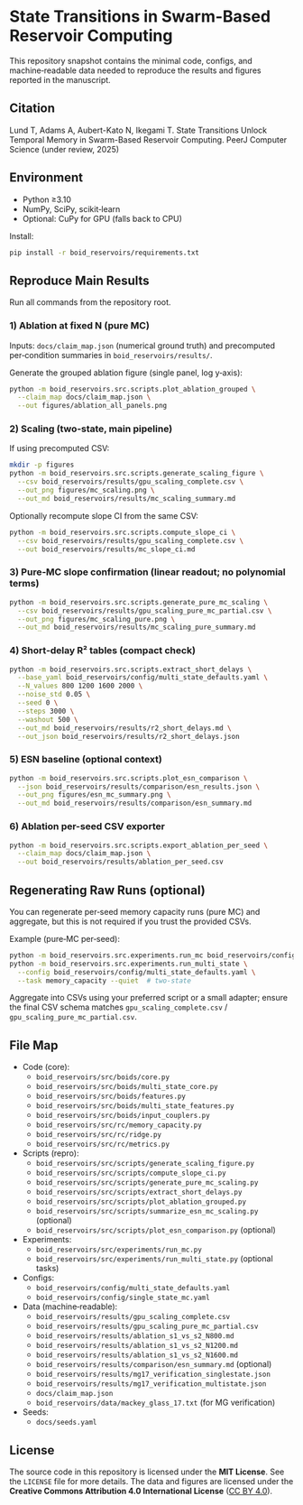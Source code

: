 # State Transitions in Swarm-Based Reservoir Computing

This repository snapshot contains the minimal code, configs, and machine‑readable data needed to reproduce the results and figures reported in the manuscript.

## Citation
Lund T, Adams A, Aubert-Kato N, Ikegami T. State Transitions Unlock Temporal Memory in Swarm-Based Reservoir Computing. PeerJ Computer Science (under review, 2025)

## Environment
- Python ≥3.10
- NumPy, SciPy, scikit‑learn
- Optional: CuPy for GPU (falls back to CPU)

Install:
```bash
pip install -r boid_reservoirs/requirements.txt
```

## Reproduce Main Results
Run all commands from the repository root.

### 1) Ablation at fixed N (pure MC)
Inputs: `docs/claim_map.json` (numerical ground truth) and precomputed per‑condition summaries in `boid_reservoirs/results/`.

Generate the grouped ablation figure (single panel, log y‑axis):
```bash
python -m boid_reservoirs.src.scripts.plot_ablation_grouped \
  --claim_map docs/claim_map.json \
  --out figures/ablation_all_panels.png
```

### 2) Scaling (two‑state, main pipeline)
If using precomputed CSV:
```bash
mkdir -p figures
python -m boid_reservoirs.src.scripts.generate_scaling_figure \
  --csv boid_reservoirs/results/gpu_scaling_complete.csv \
  --out_png figures/mc_scaling.png \
  --out_md boid_reservoirs/results/mc_scaling_summary.md
```

Optionally recompute slope CI from the same CSV:
```bash
python -m boid_reservoirs.src.scripts.compute_slope_ci \
  --csv boid_reservoirs/results/gpu_scaling_complete.csv \
  --out boid_reservoirs/results/mc_slope_ci.md
```

### 3) Pure‑MC slope confirmation (linear readout; no polynomial terms)
```bash
python -m boid_reservoirs.src.scripts.generate_pure_mc_scaling \
  --csv boid_reservoirs/results/gpu_scaling_pure_mc_partial.csv \
  --out_png figures/mc_scaling_pure.png \
  --out_md boid_reservoirs/results/mc_scaling_pure_summary.md
```

### 4) Short‑delay R² tables (compact check)
```bash
python -m boid_reservoirs.src.scripts.extract_short_delays \
  --base_yaml boid_reservoirs/config/multi_state_defaults.yaml \
  --N_values 800 1200 1600 2000 \
  --noise_std 0.05 \
  --seed 0 \
  --steps 3000 \
  --washout 500 \
  --out_md boid_reservoirs/results/r2_short_delays.md \
  --out_json boid_reservoirs/results/r2_short_delays.json
```

### 5) ESN baseline (optional context)
```bash
python -m boid_reservoirs.src.scripts.plot_esn_comparison \
  --json boid_reservoirs/results/comparison/esn_results.json \
  --out_png figures/esn_mc_summary.png \
  --out_md boid_reservoirs/results/comparison/esn_summary.md
```

### 6) Ablation per-seed CSV exporter
```bash
python -m boid_reservoirs.src.scripts.export_ablation_per_seed \
  --claim_map docs/claim_map.json \
  --out boid_reservoirs/results/ablation_per_seed.csv
```

## Regenerating Raw Runs (optional)
You can regenerate per‑seed memory capacity runs (pure MC) and aggregate, but this is not required if you trust the provided CSVs.

Example (pure‑MC per‑seed):
```bash
python -m boid_reservoirs.src.experiments.run_mc boid_reservoirs/config/single_state_mc.yaml  # single‑state
python -m boid_reservoirs.src.experiments.run_multi_state \
  --config boid_reservoirs/config/multi_state_defaults.yaml \
  --task memory_capacity --quiet  # two‑state
```
Aggregate into CSVs using your preferred script or a small adapter; ensure the final CSV schema matches `gpu_scaling_complete.csv` / `gpu_scaling_pure_mc_partial.csv`.

## File Map
- Code (core):
  - `boid_reservoirs/src/boids/core.py`
  - `boid_reservoirs/src/boids/multi_state_core.py`
  - `boid_reservoirs/src/boids/features.py`
  - `boid_reservoirs/src/boids/multi_state_features.py`
  - `boid_reservoirs/src/boids/input_couplers.py`
  - `boid_reservoirs/src/rc/memory_capacity.py`
  - `boid_reservoirs/src/rc/ridge.py`
  - `boid_reservoirs/src/rc/metrics.py`
- Scripts (repro):
  - `boid_reservoirs/src/scripts/generate_scaling_figure.py`
  - `boid_reservoirs/src/scripts/compute_slope_ci.py`
  - `boid_reservoirs/src/scripts/generate_pure_mc_scaling.py`
  - `boid_reservoirs/src/scripts/extract_short_delays.py`
  - `boid_reservoirs/src/scripts/plot_ablation_grouped.py`
  - `boid_reservoirs/src/scripts/summarize_esn_mc_scaling.py` (optional)
  - `boid_reservoirs/src/scripts/plot_esn_comparison.py` (optional)
- Experiments:
  - `boid_reservoirs/src/experiments/run_mc.py`
  - `boid_reservoirs/src/experiments/run_multi_state.py` (optional tasks)
- Configs:
  - `boid_reservoirs/config/multi_state_defaults.yaml`
  - `boid_reservoirs/config/single_state_mc.yaml`
- Data (machine‑readable):
  - `boid_reservoirs/results/gpu_scaling_complete.csv`
  - `boid_reservoirs/results/gpu_scaling_pure_mc_partial.csv`
  - `boid_reservoirs/results/ablation_s1_vs_s2_N800.md`
  - `boid_reservoirs/results/ablation_s1_vs_s2_N1200.md`
  - `boid_reservoirs/results/ablation_s1_vs_s2_N1600.md`
  - `boid_reservoirs/results/comparison/esn_summary.md` (optional)
  - `boid_reservoirs/results/mg17_verification_singlestate.json`
  - `boid_reservoirs/results/mg17_verification_multistate.json`
  - `docs/claim_map.json`
  - `boid_reservoirs/data/mackey_glass_17.txt` (for MG verification)
- Seeds:
  - `docs/seeds.yaml`

## License
The source code in this repository is licensed under the **MIT License**. See the `LICENSE` file for more details.
The data and figures are licensed under the **Creative Commons Attribution 4.0 International License** ([CC BY 4.0](http://creativecommons.org/licenses/by/4.0/)).